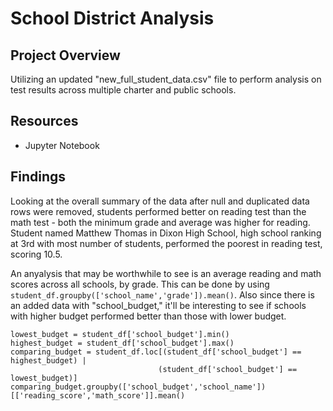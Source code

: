 # School District Analysis

## Project Overview
Utilizing an updated "new_full_student_data.csv" file to perform analysis on test results across multiple charter and public schools.

## Resources
* Jupyter Notebook

## Findings

Looking at the overall summary of the data after null and duplicated data rows were removed, students performed better on reading test than the math test - both the minimum grade and average was higher for reading. Student named Matthew Thomas in Dixon High School, high school ranking at 3rd with most number of students, performed the poorest in reading test, scoring 10.5.

An anyalysis that may be worthwhile to see is an average reading and math scores across all schools, by grade. This can be done by using `student_df.groupby(['school_name','grade']).mean()`. Also since there is an added data with "school_budget," it'll be interesting to see if schools with higher budget performed better than those with lower budget. 

```
lowest_budget = student_df['school_budget'].min()
highest_budget = student_df['school_budget'].max()
comparing_budget = student_df.loc[(student_df['school_budget'] == highest_budget) |
                                 (student_df['school_budget'] == lowest_budget)]
comparing_budget.groupby(['school_budget','school_name'])[['reading_score','math_score']].mean()

```
